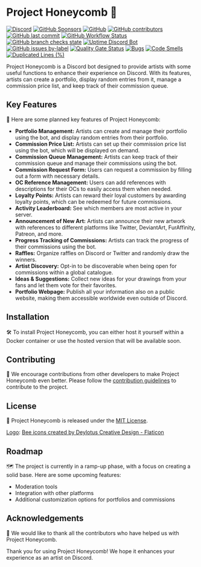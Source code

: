 # Project Honeycomb 🐝

[![Discord](https://img.shields.io/discord/409333951212158977?color=7289da)](https://discord.gg/NQP7NA7RDG)
[![GitHub Sponsors](https://img.shields.io/github/sponsors/Anheledir)](https://github.com/sponsors/Anheledir)
[![GitHub](https://img.shields.io/github/license/Anheledir/Honeycomb)](https://github.com/Anheledir/Honeycomb/blob/main/LICENSE)
[![GitHub contributors](https://img.shields.io/github/contributors/Anheledir/Honeycomb)](https://github.com/Anheledir/Honeycomb/graphs/contributors)
[![GitHub last commit](https://img.shields.io/github/last-commit/Anheledir/Honeycomb)](https://github.com/Anheledir/Honeycomb/commits/main)
[![GitHub Workflow Status](https://img.shields.io/github/actions/workflow/status/Anheledir/Honeycomb/main_projecthoneycomb.yml?label=Azure%20Deployment)](https://github.com/Anheledir/Honeycomb/actions/workflows/main_projecthoneycomb.yml) [![GitHub branch checks state](https://img.shields.io/github/checks-status/Anheledir/Honeycomb/main)](https://github.com/Anheledir/Honeycomb/actions?query=branch%3Amain) [![Uptime Discord Bot](https://img.shields.io/uptimerobot/status/m793909898-a59e48b604b1e59f44950792)](https://stats.uptimerobot.com/vpoBKHEYWJ) [![GitHub issues by-label](https://img.shields.io/github/issues-raw/Anheledir/Honeycomb/translation)](https://github.com/Anheledir/Honeycomb/issues?q=is%3Aissue+is%3Aopen+label%3Atranslation)
[![Quality Gate Status](https://sonarcloud.io/api/project_badges/measure?project=Anheledir_Honeycomb&metric=alert_status)](https://sonarcloud.io/summary/new_code?id=Anheledir_Honeycomb) [![Bugs](https://sonarcloud.io/api/project_badges/measure?project=Anheledir_Honeycomb&metric=bugs)](https://sonarcloud.io/summary/new_code?id=Anheledir_Honeycomb) [![Code Smells](https://sonarcloud.io/api/project_badges/measure?project=Anheledir_Honeycomb&metric=code_smells)](https://sonarcloud.io/summary/new_code?id=Anheledir_Honeycomb) [![Duplicated Lines (%)](https://sonarcloud.io/api/project_badges/measure?project=Anheledir_Honeycomb&metric=duplicated_lines_density)](https://sonarcloud.io/summary/new_code?id=Anheledir_Honeycomb)


Project Honeycomb is a Discord bot designed to provide artists with some useful functions to enhance their experience on Discord. With its features, artists can create a portfolio, display random entries from it, manage a commission price list, and keep track of their commission queue.

## Key Features

👀 Here are some planned key features of Project Honeycomb:

- **Portfolio Management:** Artists can create and manage their portfolio using the bot, and display random entries from their portfolio.
- **Commission Price List:** Artists can set up their commission price list using the bot, which will be displayed on demand.
- **Commission Queue Management:** Artists can keep track of their commission queue and manage their commissions using the bot.
- **Commission Request Form:** Users can request a commission by filling out a form with necessary details.
- **OC Reference Management:** Users can add references with descriptions for their OCs to easily access them when needed.
- **Loyalty Points:** Artists can reward their loyal customers by awarding loyalty points, which can be redeemed for future commissions.
- **Activity Leaderboard:** See which members are most active in your server.
- **Announcement of New Art:** Artists can announce their new artwork with references to different platforms like Twitter, DeviantArt, FurAffinity, Patreon, and more.
- **Progress Tracking of Commissions:** Artists can track the progress of their commissions using the bot.
- **Raffles:** Organize raffles on Discord or Twitter and randomly draw the winners.
- **Artist Discovery:** Opt-in to be discoverable when being open for commissions within a global catalogue.
- **Ideas & Suggestions:** Collect new ideas for your drawings from your fans and let them vote for their favorites.
- **Portfolio Webpage:** Publish all your information also on a public website, making them accessible worldwide even outside of Discord.

## Installation

🛠️ To install Project Honeycomb, you can either host it yourself within a Docker container or use the hosted version that will be available soon.

## Contributing

🤝 We encourage contributions from other developers to make Project Honeycomb even better. Please follow the [contribution guidelines](CONTRIBUTING.md) to contribute to the project.

## License

📝 Project Honeycomb is released under the [MIT License](LICENSE).

[Logo](https://www.flaticon.com/free-icon/bee_7299846?term=bee&page=1&position=41&origin=tag&related_id=7299846): <a href="https://www.flaticon.com/free-icons/bee" title="bee icons">Bee icons created by Deylotus Creative Design - Flaticon</a>

## Roadmap

🗺️ The project is currently in a ramp-up phase, with a focus on creating a solid base. Here are some upcoming features:

- Moderation tools
- Integration with other platforms
- Additional customization options for portfolios and commissions

## Acknowledgements

🙏 We would like to thank all the contributors who have helped us with Project Honeycomb. 

Thank you for using Project Honeycomb! We hope it enhances your experience as an artist on Discord.

